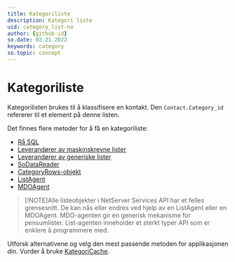 ```yaml
---
title: Kategoriliste
description: Kategori liste
uid: category_list-no
author: {github-id}
so.date: 02.21.2022
keywords: category
so.topic: concept
---
```


# Kategoriliste

Kategorilisten brukes til å klassifisere en kontakt. Den `Contact.Category_id` refererer til et element på denne listen.

Det finnes flere metoder for å få en kategoriliste:

* [Rå SQL][7]
* [Leverandører av maskinskrevne lister][1]
* [Leverandører av generiske lister][2]
* [SoDataReader][3]
* [CategoryRows-objekt][4]
* [ListAgent][5]
* [MDOAgent][6]

> [!NOTE]Alle listeobjekter i NetServer Services API har et felles grensesnitt. De kan nås eller endres ved hjelp av en ListAgent eller en MDOAgent. MDO-agenten gir en generisk mekanisme for pensumlister. List-agenten inneholder et sterkt typer API som er enklere å programmere med.
> 
Utforsk alternativene og velg den mest passende metoden for applikasjonen din. Vurder å bruke [KategoriCache][8].

<!-- Referenced links -->
[1]: howto/entity/get-catlist-typed-provider.md
[2]: howto/entity/get-catlist-generic-provider.md
[3]: howto/osql/get-catlist-sodatareader.md
[4]: howto/row/get-catlist-categoryrows.md
[5]: howto/services/get-catlist-listagent.md
[6]: howto/services/get-catlist-mdoagent.md
[7]: howto/sql/get-catlist-sql.md
[8]: ../api/caching/category-cache.md
